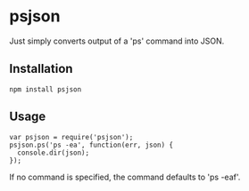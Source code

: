 psjson
======

Just simply converts output of a 'ps' command into JSON.

Installation
------------

    npm install psjson

Usage
-----

    var psjson = require('psjson');
    psjson.ps('ps -ea', function(err, json) {
      console.dir(json);
    });

If no command is specified, the command defaults to 'ps -eaf'.

